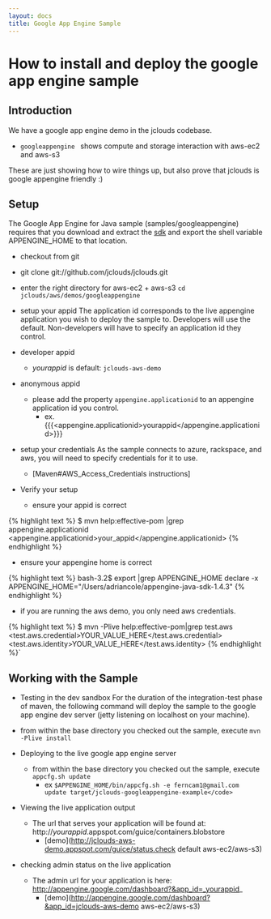 ```yaml
---
layout: docs
title: Google App Engine Sample
---
```


# How to install and deploy the google app engine sample

## Introduction 
We have a google app engine demo in the jclouds codebase. 

  * `googleappengine ` shows compute and storage interaction with aws-ec2 and aws-s3 

These are just showing how to wire things up, but also prove that jclouds is google appengine friendly :)

## Setup

The Google App Engine for Java sample (samples/googleappengine) requires that you 
download and extract the [sdk](http://googleappengine.googlecode.com/files/appengine-java-sdk-1.4.3.zip0) 
and export the shell variable APPENGINE_HOME to that location.

*  checkout from git
  * git clone git://github.com/jclouds/jclouds.git
  * enter the right directory for aws-ec2 + aws-s3 `cd jclouds/aws/demos/googleappengine`
 
*  setup your appid
The application id corresponds to the live appengine application you wish to deploy the sample to.
  Developers will use the default.  Non-developers will have to specify an application id they control.
  * developer appid
    * _yourappid_ is default: `jclouds-aws-demo`
  * anonymous appid
    * please add the property `appengine.applicationid` to an appengine application id you control.
      * ex.  {{{<appengine.applicationid>yourappid</appengine.applicationid>}}}

* setup your credentials
	As the sample connects to  azure, rackspace, and aws, you will need to specify credentials for it to use.
	<!-- Change Link -->
  * [Maven#AWS_Access_Credentials instructions]

* Verify your setup
  * ensure your appid is correct

{% highlight text %}
$ mvn help:effective-pom |grep appengine.applicationid 
    <appengine.applicationid>your_appid</appengine.applicationid>
{% endhighlight %}

  * ensure your appengine home is correct

{% highlight text %}
bash-3.2$ export |grep APPENGINE_HOME
declare -x APPENGINE_HOME="/Users/adriancole/appengine-java-sdk-1.4.3"
{% endhighlight %}

  * if you are running the aws demo, you only need aws credentials. 

{% highlight text %}
$  mvn -Plive help:effective-pom|grep test.aws
    <test.aws.credential>YOUR_VALUE_HERE</test.aws.credential>
    <test.aws.identity>YOUR_VALUE_HERE</test.aws.identity>
{% endhighlight %}` 

## Working with the Sample

*  Testing in the dev sandbox
For the duration of the integration-test phase of maven, the following command will deploy the sample to 
the google app engine dev server (jetty listening on localhost on your machine).

  * from within the base directory you checked out the sample, execute `mvn -Plive install`

* Deploying to the live google app engine server
  * from within the base directory you checked out the sample, execute `appcfg.sh update`
    * ex `$APPENGINE_HOME/bin/appcfg.sh -e ferncam1@gmail.com update target/jclouds-googleappengine-example</code>`

* Viewing the live application output
  * The url that serves your application will be found at: http://_yourappid_.appspot.com/guice/containers.blobstore
    * [demo](http://jclouds-aws-demo.appspot.com/guice/status.check default aws-ec2/aws-s3)

* checking admin status on the live application
  * The admin url for your application is here: http://appengine.google.com/dashboard?&app_id=_yourappid_
    * [demo](http://appengine.google.com/dashboard?&app_id=jclouds-aws-demo aws-ec2/aws-s3)


